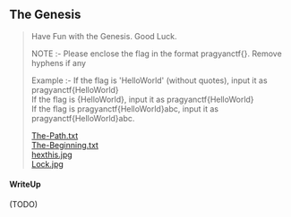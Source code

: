 ## The Genesis

> Have Fun with the Genesis. Good Luck.
>
> NOTE :- Please enclose the flag in the format pragyanctf{<flag>}. Remove hyphens if any
> 
> Example :- If the flag is 'HelloWorld' (without quotes), input it as pragyanctf{HelloWorld} <br>
> If the flag is {HelloWorld}, input it as pragyanctf{HelloWorld} <br>
> If the flag is pragyanctf{HelloWorld}abc, input it as pragyanctf{HelloWorld}abc.
> 
> [The-Path.txt](./The-Path.txt) <br>
> [The-Beginning.txt](./The-Beginning.txt) <br>
> [hexthis.jpg](./hexthis.jpg) <br>
> [Lock.jpg](./Lock.jpg)

#### WriteUp

(TODO)